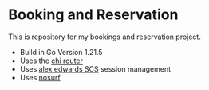 # Booking and Reservation 

This is repository for my bookings and reservation project.

- Build in Go Version 1.21.5
- Uses the [chi router](https://github.com/go-chi/chi)
- Uses [alex edwards SCS](https://github.com/alexedwards/scs) session management
- Uses [nosurf](https://github.com/justinas/nosurf)  